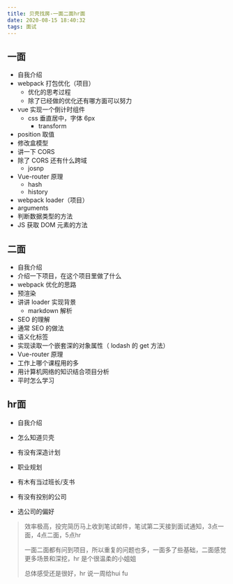 ```yaml
---
title: 贝壳找房-一面二面hr面
date: 2020-08-15 18:40:32
tags: 面试
---
```


## 一面

* 自我介绍
* webpack 打包优化（项目）
	* 优化的思考过程
	* 除了已经做的优化还有哪方面可以努力
* vue 实现一个倒计时组件
	* css 垂直居中，字体 6px
		* transform
* position 取值
* 修改盒模型
* 讲一下 CORS
* 除了 CORS 还有什么跨域
	* josnp
* Vue-router 原理
	* hash
	* history
* webpack loader（项目）
* arguments
* 判断数据类型的方法
* JS 获取 DOM 元素的方法



## 二面

* 自我介绍
* 介绍一下项目，在这个项目里做了什么
* webpack 优化的思路
* 预渲染
* 讲讲 loader 实现背景
	* markdown 解析
* SEO 的理解
* 通常 SEO 的做法
* 语义化标签
* 实现读取一个嵌套深的对象属性（ lodash 的 get 方法）
* Vue-router 原理
* 工作上哪个课程用的多
* 用计算机网络的知识结合项目分析
* 平时怎么学习



## hr面

* 自我介绍
* 怎么知道贝壳
* 有没有深造计划
* 职业规划
* 有木有当过班长/支书

* 有没有投别的公司
* 选公司的偏好



> 效率极高，投完简历马上收到笔试邮件，笔试第二天接到面试通知，3点一面，4点二面，5点hr
>
> 一面二面都有问到项目，所以重复的问题也多，一面多了些基础，二面感觉更多场景和深挖，hr 是个很温柔的小姐姐
>
> 总体感受还是很好，hr 说一周给hui fu